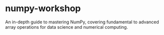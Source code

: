 # numpy-workshop
An in-depth guide to mastering NumPy, covering fundamental to advanced array operations for data science and numerical computing.
